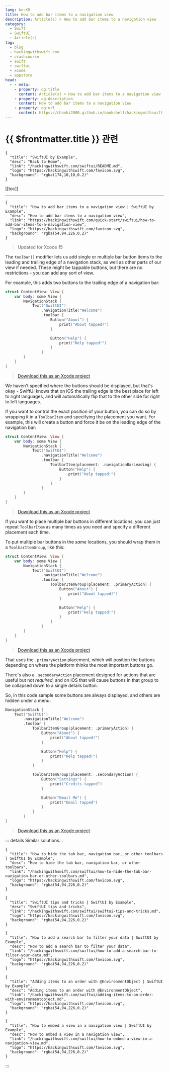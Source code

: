 ```yaml
---
lang: ko-KR
title: How to add bar items to a navigation view
description: Article(s) > How to add bar items to a navigation view
category:
  - Swift
  - SwiftUI
  - Article(s)
tag: 
  - blog
  - hackingwithswift.com
  - crashcourse
  - swift
  - swiftui
  - xcode
  - appstore
head:
  - - meta:
    - property: og:title
      content: Article(s) > How to add bar items to a navigation view
    - property: og:description
      content: How to add bar items to a navigation view
    - property: og:url
      content: https://chanhi2000.github.io/bookshelf/hackingwithswift.com/swiftui/how-to-add-bar-items-to-a-navigation-view.html
---
```


# {{ $frontmatter.title }} 관련

```component VPCard
{
  "title": "SwiftUI by Example",
  "desc": "Back to Home",
  "link": "/hackingwithswift.com/swiftui/README.md",
  "logo": "https://hackingwithswift.com/favicon.svg",
  "background": "rgba(174,10,10,0.2)"
}
```

[[toc]]

---

```component VPCard
{
  "title": "How to add bar items to a navigation view | SwiftUI by Example",
  "desc": "How to add bar items to a navigation view",
  "link": "https://hackingwithswift.com/quick-start/swiftui/how-to-add-bar-items-to-a-navigation-view",
  "logo": "https://hackingwithswift.com/favicon.svg",
  "background": "rgba(54,94,226,0.2)"
}
```

> Updated for Xcode 15

The `toolbar()` modifier lets us add single or multiple bar button items to the leading and trailing edge of a navigation stack, as well as other parts of our view if needed. These might be tappable buttons, but there are no restrictions - you can add any sort of view.

For example, this adds two buttons to the trailing edge of a navigation bar:

```swift
struct ContentView: View {
    var body: some View {
        NavigationStack {
            Text("SwiftUI")
                .navigationTitle("Welcome")
                .toolbar {
                    Button("About") {
                        print("About tapped!")
                    }

                    Button("Help") {
                        print("Help tapped!")
                    }
                }
        }
    }
}
```

> [<VPIcon icon="fas fa-file-zipper"/>Download this as an Xcode project](https://hackingwithswift.com/files/projects/swiftui/how-to-add-bar-items-to-a-navigation-view-1.zip)

<VidStack src="https://hackingwithswift.com/img/books/quick-start/swiftui/how-to-add-bar-items-to-a-navigation-view-1~dark.mp4" />

We haven't specified where the buttons should be displayed, but that's okay - SwiftUI knows that on iOS the trailing edge is the best place for left to right languages, and will automatically flip that to the other side for right to left languages.

If you want to control the exact position of your button, you can do so by wrapping it in a `ToolbarItem` and specifying the placement you want. For example, this will create a button and force it be on the leading edge of the navigation bar:

```swift
struct ContentView: View {
    var body: some View {
        NavigationStack {
            Text("SwiftUI")
                .navigationTitle("Welcome")
                .toolbar {
                    ToolbarItem(placement: .navigationBarLeading) {
                        Button("Help") {
                            print("Help tapped!")
                        }
                    }
                }
        }
    }
}
```

> [<VPIcon icon="fas fa-file-zipper"/>Download this as an Xcode project](https://hackingwithswift.com/files/projects/swiftui/how-to-add-bar-items-to-a-navigation-view-2.zip)

<VidStack src="https://hackingwithswift.com/img/books/quick-start/swiftui/how-to-add-bar-items-to-a-navigation-view-2~dark.mp4" />

If you want to place multiple bar buttons in different locations, you can just repeat `ToolbarItem` as many times as you need and specify a different placement each time.

To put multiple bar buttons in the *same* locations, you should wrap them in a `ToolbarItemGroup`, like this:

```swift
struct ContentView: View {
    var body: some View {
        NavigationStack {
            Text("SwiftUI")
                .navigationTitle("Welcome")
                .toolbar {
                    ToolbarItemGroup(placement: .primaryAction) {
                        Button("About") {
                            print("About tapped!")
                        }

                        Button("Help") {
                            print("Help tapped!")
                        }
                    }
                }
        }
    }
}
```

> [<VPIcon icon="fas fa-file-zipper"/>Download this as an Xcode project](https://hackingwithswift.com/files/projects/swiftui/how-to-add-bar-items-to-a-navigation-view-3.zip)

<VidStack src="https://hackingwithswift.com/img/books/quick-start/swiftui/how-to-add-bar-items-to-a-navigation-view-3~dark.mp4" />

That uses the `.primaryAction` placement, which will position the buttons depending on where the platform thinks the most important buttons go.

There's also a `.secondaryAction` placement designed for actions that are useful but not *required*, and on iOS that will cause buttons in that group to be collapsed down to a single details button.

So, in this code sample some buttons are always displayed, and others are hidden under a menu:

```swift
NavigationStack {
    Text("SwiftUI")
        .navigationTitle("Welcome")
        .toolbar {
            ToolbarItemGroup(placement: .primaryAction) {
                Button("About") {
                    print("About tapped!")
                }

                Button("Help") {
                    print("Help tapped!")
                }
            }

            ToolbarItemGroup(placement: .secondaryAction) {
                Button("Settings") {
                    print("Credits tapped")
                }

                Button("Email Me") {
                    print("Email tapped")
                }
            }
        }
}
```

> [<VPIcon icon="fas fa-file-zipper"/>Download this as an Xcode project](https://hackingwithswift.com/files/projects/swiftui/how-to-add-bar-items-to-a-navigation-view-4.zip)

::: details Similar solutions…

```component VPCard
{
  "title": "How to hide the tab bar, navigation bar, or other toolbars | SwiftUI by Example",
  "desc": "How to hide the tab bar, navigation bar, or other toolbars",
  "link": "/hackingwithswift.com/swiftui/how-to-hide-the-tab-bar-navigation-bar-or-other-toolbars.md",
  "logo": "https://hackingwithswift.com/favicon.svg",
  "background": "rgba(54,94,226,0.2)"
}
```

```component VPCard
{
  "title": "SwiftUI tips and tricks | SwiftUI by Example",
  "desc": "SwiftUI tips and tricks",
  "link": "/hackingwithswift.com/swiftui/swiftui-tips-and-tricks.md",
  "logo": "https://hackingwithswift.com/favicon.svg",
  "background": "rgba(54,94,226,0.2)"
}
```

```component VPCard
{
  "title": "How to add a search bar to filter your data | SwiftUI by Example",
  "desc": "How to add a search bar to filter your data",
  "link": "/hackingwithswift.com/swiftui/how-to-add-a-search-bar-to-filter-your-data.md",
  "logo": "https://hackingwithswift.com/favicon.svg",
  "background": "rgba(54,94,226,0.2)"
}
```

```component VPCard
{
  "title": "Adding items to an order with @EnvironmentObject | SwiftUI by Example",
  "desc": "Adding items to an order with @EnvironmentObject",
  "link": "/hackingwithswift.com/swiftui/adding-items-to-an-order-with-environmentobject.md",
  "logo": "https://hackingwithswift.com/favicon.svg",
  "background": "rgba(54,94,226,0.2)"
}
```

```component VPCard
{
  "title": "How to embed a view in a navigation view | SwiftUI by Example",
  "desc": "How to embed a view in a navigation view",
  "link": "/hackingwithswift.com/swiftui/how-to-embed-a-view-in-a-navigation-view.md",
  "logo": "https://hackingwithswift.com/favicon.svg",
  "background": "rgba(54,94,226,0.2)"
}
```

:::

